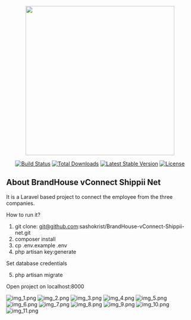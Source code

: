 <p align="center"><a href="https://laravel.com" target="_blank"><img src="https://raw.githubusercontent.com/laravel/art/master/logo-lockup/5%20SVG/2%20CMYK/1%20Full%20Color/laravel-logolockup-cmyk-red.svg" width="400"></a></p>

<p align="center">
<a href="https://travis-ci.org/laravel/framework"><img src="https://travis-ci.org/laravel/framework.svg" alt="Build Status"></a>
<a href="https://packagist.org/packages/laravel/framework"><img src="https://img.shields.io/packagist/dt/laravel/framework" alt="Total Downloads"></a>
<a href="https://packagist.org/packages/laravel/framework"><img src="https://img.shields.io/packagist/v/laravel/framework" alt="Latest Stable Version"></a>
<a href="https://packagist.org/packages/laravel/framework"><img src="https://img.shields.io/packagist/l/laravel/framework" alt="License"></a>
</p>

## About BrandHouse vConnect Shippii Net

It is a Laravel based project to connect the employee from the three companies.

How to run it?
1. git clone: git@github.com:sashokrist/BrandHouse-vConnect-Shippii-net.git
2. composer install
3. cp .env.example .env
4. php artisan key:generate

Set database credentials

5. php artisan migrate

Open project on localhost:8000

![img_1.png](img_1.png) ![img_2.png](img_2.png) ![img_3.png](img_3.png) ![img_4.png](img_4.png)
![img_5.png](img_5.png) ![img_6.png](img_6.png) ![img_7.png](img_7.png) ![img_8.png](img_8.png)
![img_9.png](img_9.png) ![img_10.png](img_10.png) ![img_11.png](img_11.png)


